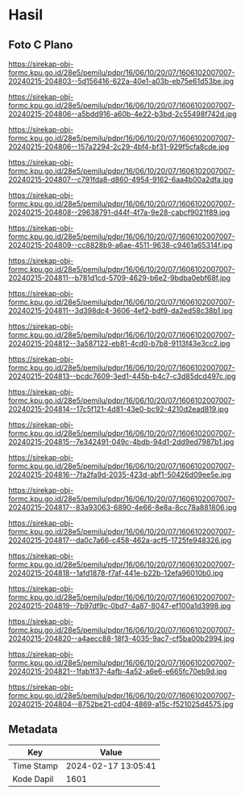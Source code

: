 # Hasil

## Foto C Plano

https://sirekap-obj-formc.kpu.go.id/28e5/pemilu/pdpr/16/06/10/20/07/1606102007007-20240215-204803--5d156416-622a-40e1-a03b-eb75e61d53be.jpg

https://sirekap-obj-formc.kpu.go.id/28e5/pemilu/pdpr/16/06/10/20/07/1606102007007-20240215-204806--a5bdd916-a60b-4e22-b3bd-2c55498f742d.jpg

https://sirekap-obj-formc.kpu.go.id/28e5/pemilu/pdpr/16/06/10/20/07/1606102007007-20240215-204806--157a2294-2c29-4bf4-bf31-929f5cfa8cde.jpg

https://sirekap-obj-formc.kpu.go.id/28e5/pemilu/pdpr/16/06/10/20/07/1606102007007-20240215-204807--c791fda8-d860-4954-9162-6aa4b00a2dfa.jpg

https://sirekap-obj-formc.kpu.go.id/28e5/pemilu/pdpr/16/06/10/20/07/1606102007007-20240215-204808--29638791-d44f-4f7a-9e28-cabcf9021f89.jpg

https://sirekap-obj-formc.kpu.go.id/28e5/pemilu/pdpr/16/06/10/20/07/1606102007007-20240215-204809--cc8828b9-a6ae-4511-9638-c9461a65314f.jpg

https://sirekap-obj-formc.kpu.go.id/28e5/pemilu/pdpr/16/06/10/20/07/1606102007007-20240215-204811--b781d1cd-5709-4629-b6e2-9bdba0ebf68f.jpg

https://sirekap-obj-formc.kpu.go.id/28e5/pemilu/pdpr/16/06/10/20/07/1606102007007-20240215-204811--3d398dc4-3606-4ef2-bdf9-da2ed58c38b1.jpg

https://sirekap-obj-formc.kpu.go.id/28e5/pemilu/pdpr/16/06/10/20/07/1606102007007-20240215-204812--3a587122-eb81-4cd0-b7b8-9113f43e3cc2.jpg

https://sirekap-obj-formc.kpu.go.id/28e5/pemilu/pdpr/16/06/10/20/07/1606102007007-20240215-204813--bcdc7609-3ed1-445b-b4c7-c3d85dcd497c.jpg

https://sirekap-obj-formc.kpu.go.id/28e5/pemilu/pdpr/16/06/10/20/07/1606102007007-20240215-204814--17c5f121-4d81-43e0-bc92-4210d2ead819.jpg

https://sirekap-obj-formc.kpu.go.id/28e5/pemilu/pdpr/16/06/10/20/07/1606102007007-20240215-204815--7e342491-049c-4bdb-94d1-2dd9ed7987b1.jpg

https://sirekap-obj-formc.kpu.go.id/28e5/pemilu/pdpr/16/06/10/20/07/1606102007007-20240215-204816--7fa2fa9d-2035-423d-abf1-50426d09ee5e.jpg

https://sirekap-obj-formc.kpu.go.id/28e5/pemilu/pdpr/16/06/10/20/07/1606102007007-20240215-204817--83a93063-6890-4e66-8e8a-8cc78a881806.jpg

https://sirekap-obj-formc.kpu.go.id/28e5/pemilu/pdpr/16/06/10/20/07/1606102007007-20240215-204817--da0c7a66-c458-462a-acf5-1725fe948326.jpg

https://sirekap-obj-formc.kpu.go.id/28e5/pemilu/pdpr/16/06/10/20/07/1606102007007-20240215-204818--1afd1878-f7af-441e-b22b-12efa96010b0.jpg

https://sirekap-obj-formc.kpu.go.id/28e5/pemilu/pdpr/16/06/10/20/07/1606102007007-20240215-204819--7b97df9c-0bd7-4a87-8047-ef100a1d3998.jpg

https://sirekap-obj-formc.kpu.go.id/28e5/pemilu/pdpr/16/06/10/20/07/1606102007007-20240215-204820--a4aecc88-18f3-4035-9ac7-cf5ba00b2994.jpg

https://sirekap-obj-formc.kpu.go.id/28e5/pemilu/pdpr/16/06/10/20/07/1606102007007-20240215-204821--1fab1f37-4afb-4a52-a6e6-e665fc70eb9d.jpg

https://sirekap-obj-formc.kpu.go.id/28e5/pemilu/pdpr/16/06/10/20/07/1606102007007-20240215-204804--8752be21-cd04-4869-a15c-f521025d4575.jpg


## Metadata

| Key        | Value               |
| ---------- | ------------------- |
| Time Stamp | 2024-02-17 13:05:41 |
| Kode Dapil | 1601                |



